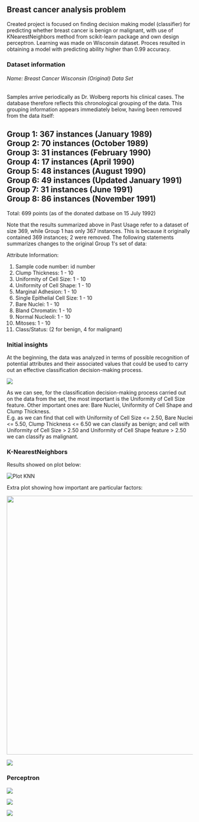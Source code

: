 ## Breast cancer analysis problem

Created project is focused on finding decision making model (classifier) for predicting whether breast cancer is benign or malignant, with use of KNearestNeighbors method from scikit-learn package and own design perceptron. 
Learning was made on Wisconsin dataset. Proces resulted in obtaining a model with predicting ability higher than 0.99 accuracy.

### Dataset information

###### Name: Breast Cancer Wisconsin (Original) Data Set 

Samples arrive periodically as Dr. Wolberg reports his clinical cases. The database therefore reflects this chronological grouping of the data. This grouping information appears immediately below, having been removed from the data itself: 

Group 1: 367 instances (January 1989)  
Group 2: 70 instances (October 1989)  
Group 3: 31 instances (February 1990)  
Group 4: 17 instances (April 1990)  
Group 5: 48 instances (August 1990)  
Group 6: 49 instances (Updated January 1991)  
Group 7: 31 instances (June 1991)  
Group 8: 86 instances (November 1991)  
----------------------------------------- 
Total: 699 points (as of the donated datbase on 15 July 1992) 

Note that the results summarized above in Past Usage refer to a dataset of size 369, while Group 1 has only 367 instances. This is because it originally contained 369 instances; 2 were removed. The following statements summarizes changes to the original Group 1's set of data: 

Attribute Information:

1. Sample code number: id number 
2. Clump Thickness: 1 - 10 
3. Uniformity of Cell Size: 1 - 10 
4. Uniformity of Cell Shape: 1 - 10 
5. Marginal Adhesion: 1 - 10 
6. Single Epithelial Cell Size: 1 - 10 
7. Bare Nuclei: 1 - 10 
8. Bland Chromatin: 1 - 10 
9. Normal Nucleoli: 1 - 10 
10. Mitoses: 1 - 10 
11. Class/Status: (2 for benign, 4 for malignant)

### Initial insights

At the beginning, the data was analyzed in terms of possible recognition of potential attributes and their associated values that could be used to carry out an effective classification decision-making process.

![](https://github.com/KrzysiekJa/knn-on-health/blob/master/knn%20on%20breast%20cancer/decission_tree.png)

As we can see, for the classification decision-making process carried out on the data from the set, the most important is the Uniformity of Cell Size feature. Other important ones are: Bare Nuclei, Uniformity of Cell Shape and Clump Thickness.  
E.g. as we can find that cell with Uniformity of Cell Size <= 2.50, Bare Nuclei <= 5.50, Clump Thickness <= 6.50 we can classify as benign; and cell with Uniformity of Cell Size > 2.50 and Uniformity of Cell Shape feature > 2.50 we can classify as malignant. 

### K-NearestNeighbors

Results showed on plot below:

![](https://github.com/KrzysiekJa/knn-on-health/blob/master/knn%20on%20breast%20cancer/knn_plot.png "Plot KNN")

Extra plot showing how important are particular factors:
<p align="center"><img src="https://github.com/KrzysiekJa/knn-on-health/blob/master/knn%20on%20breast%20cancer/pca_components.png" width="750" height="700" /></p>

![](https://github.com/KrzysiekJa/knn-on-health/blob/master/knn%20on%20breast%20cancer/confusion_matrix.png)

### Perceptron

![](https://github.com/KrzysiekJa/knn-on-health/blob/master/perceptron/learning_rate.png)

![](https://github.com/KrzysiekJa/knn-on-health/blob/master/perceptron/decision_boundary.png)

![](https://github.com/KrzysiekJa/knn-on-health/blob/master/perceptron/confusion_matrix.png)
